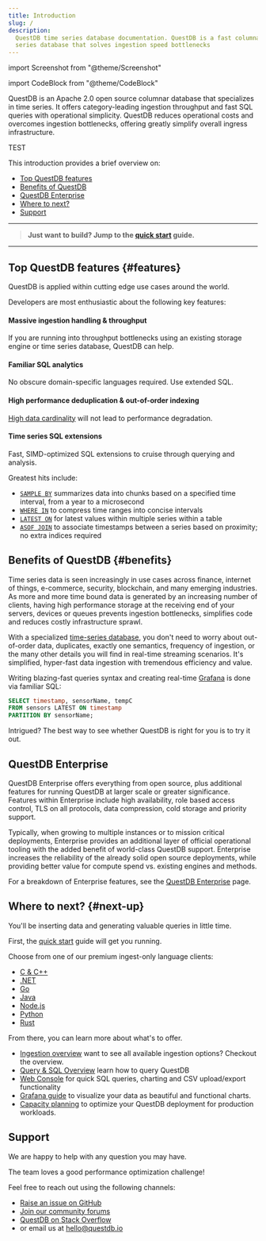 ```yaml
---
title: Introduction
slug: /
description:
  QuestDB time series database documentation. QuestDB is a fast columnar time
  series database that solves ingestion speed bottlenecks
---
```


import Screenshot from "@theme/Screenshot"

import CodeBlock from "@theme/CodeBlock"

QuestDB is an Apache 2.0 open source columnar database that specializes in time
series. It offers category-leading ingestion throughput and fast SQL queries
with operational simplicity. QuestDB reduces operational costs and overcomes
ingestion bottlenecks, offering greatly simplify overall ingress infrastructure.

TEST

This introduction provides a brief overview on:

- [Top QuestDB features](#features)
- [Benefits of QuestDB](#benefits)
- [QuestDB Enterprise](#questdb-enterprise)
- [Where to next?](#next-up)
- [Support](#support)

<hr />

> **Just want to build? Jump to the [quick start](/docs/quick-start/) guide.**

<hr />

## Top QuestDB features {#features}

QuestDB is applied within cutting edge use cases around the world.

Developers are most enthusiastic about the following key features:

#### Massive ingestion handling & throughput

If you are running into throughput bottlenecks using an existing storage engine
or time series database, QuestDB can help.

#### Familiar SQL analytics

No obscure domain-specific languages required. Use extended SQL.

#### High performance deduplication & out-of-order indexing

[High data cardinality](/glossary/high-cardinality/) will not lead to
performance degradation.

#### Time series SQL extensions

Fast, SIMD-optimized SQL extensions to cruise through querying and analysis.

Greatest hits include:

- [`SAMPLE BY`](/docs/reference/sql/sample-by/) summarizes data into chunks
  based on a specified time interval, from a year to a microsecond
- [`WHERE IN`](/docs/reference/sql/where/#time-range) to compress time ranges
  into concise intervals
- [`LATEST ON`](/docs/reference/sql/latest-on/) for latest values within
  multiple series within a table
- [`ASOF JOIN`](/docs/reference/sql/join/#asof-join) to associate timestamps
  between a series based on proximity; no extra indices required

## Benefits of QuestDB {#benefits}

Time series data is seen increasingly in use cases across finance, internet of
things, e-commerce, security, blockchain, and many emerging industries. As more
and more time bound data is generated by an increasing number of clients, having
high performance storage at the receiving end of your servers, devices or queues
prevents ingestion bottlenecks, simplifies code and reduces costly
infrastructure sprawl.

<Screenshot
  alt="A chart showing high-cardinality ingestion performance of InfluxDB, TimescaleDB, and QuestDB"
  src="/img/benchmark/benchmark_all_q1_2024.webp"
  width={650}
  title="Benchmark results for QuestDB 7.3.10, InfluxDB 2.7.4 and Timescale 2.14.2"
/>

With a specialized [time-series database](/glossary/time-series-database/), you
don't need to worry about out-of-order data, duplicates, exactly one semantics,
frequency of ingestion, or the many other details you will find in real-time
streaming scenarios. It's simplified, hyper-fast data ingestion with tremendous
efficiency and value.

Writing blazing-fast queries syntax and creating real-time
[Grafana](/docs/third-party-tools/grafana/) is done via familiar SQL:

```sql title="Navigate time with SQL"
SELECT timestamp, sensorName, tempC
FROM sensors LATEST ON timestamp
PARTITION BY sensorName;
```

Intrigued? The best way to see whether QuestDB is right for you is to try it
out.

## QuestDB Enterprise

QuestDB Enterprise offers everything from open source, plus additional features
for running QuestDB at larger scale or greater significance. Features within
Enterprise include high availability, role based access control, TLS on all
protocols, data compression, cold storage and priority support.

Typically, when growing to multiple instances or to mission critical
deployments, Enterprise provides an additional layer of official operational
tooling with the added benefit of world-class QuestDB support. Enterprise
increases the reliability of the already solid open source deployments, while
providing better value for compute spend vs. existing engines and methods.

For a breakdown of Enterprise features, see the
[QuestDB Enterprise](/enterprise/) page.

## Where to next? {#next-up}

You'll be inserting data and generating valuable queries in little time.

First, the [quick start](/docs/quick-start/) guide will get you running.

Choose from one of our premium ingest-only language clients:

- [C & C++](/docs/clients/ingest-c-and-cpp)
- [.NET](/docs/clients/ingest-dotnet)
- [Go](/docs/clients/ingest-go)
- [Java](/docs/clients/java_ilp)
- [Node.js](/docs/clients/ingest-node)
- [Python](/docs/clients/ingest-python)
- [Rust](/docs/clients/ingest-rust)

From there, you can learn more about what's to offer.

- [Ingestion overview](/docs/ingestion-overview/) want to see all available
  ingestion options? Checkout the overview.
- [Query & SQL Overview](/docs/reference/sql/overview/) learn how to query
  QuestDB
- [Web Console](/docs/web-console/) for quick SQL queries, charting and CSV
  upload/export functionality
- [Grafana guide](/docs/third-party-tools/grafana/) to visualize your data as
  beautiful and functional charts.
- [Capacity planning](/docs/deployment/capacity-planning/) to optimize your
  QuestDB deployment for production workloads.

## Support

We are happy to help with any question you may have.

The team loves a good performance optimization challenge!

Feel free to reach out using the following channels:

- [Raise an issue on GitHub](https://github.com/questdb/questdb/issues/new/choose)
- [Join our community forums](https://community.questdb.io/)
- [QuestDB on Stack Overflow](https://stackoverflow.com/questions/tagged/questdb)
- or email us at [hello@questdb.io](mailto:hello@questdb.io)

